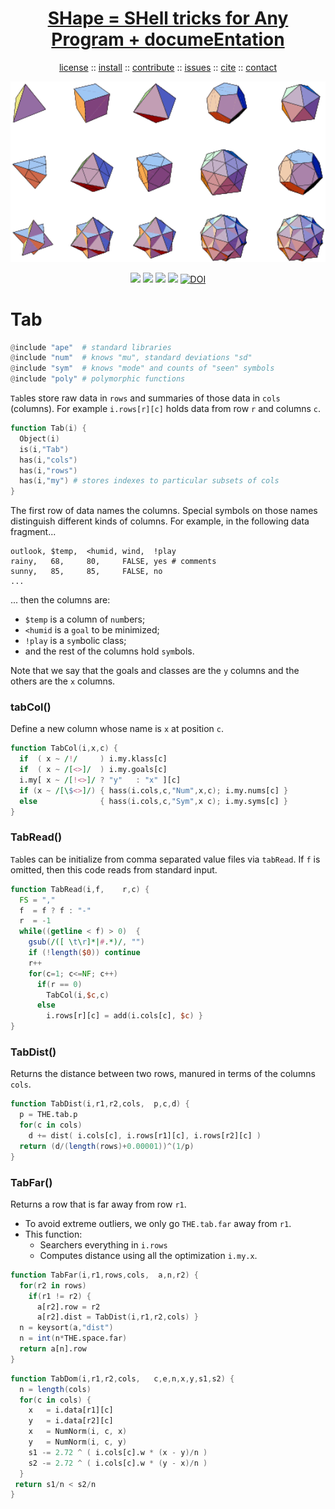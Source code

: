 <a name=top>
<h1 align=center>
   <a href="https://github.com/timm/shape/blob/master/README.md#top">
     SHape = SHell tricks  for Any Program + documeEntation
   </a>
</h1>
<p align=center>
   <a    href="https://github.com/timm/shape/blob/master/LICENSE.md#top">license</a>
   :: <a href="https://github.com/timm/shape/blob/master/INSTALL.md#top">install</a>
   :: <a href="https://github.com/timm/shape/blob/master/CONTRIBUTE.md#top">contribute</a>
   :: <a href="https://github.com/timm/shape/issues">issues</a>
   :: <a href="https://github.com/timm/shape/blob/master/CITATION.md#top">cite</a>
   :: <a href="https://github.com/timm/shape/blob/master/CONTACT.md#top">contact</a>
</p>
<p align=center>
   <img width=600 src="https://github.com/timm/misc/blob/master/odd/etc/img/solidgallery.gif">
</p>
<p align=center>
   <img src="https://img.shields.io/badge/language-gawk-orange">
   <img src="https://img.shields.io/badge/purpose-ai,se-blueviolet">
   <img src="https://img.shields.io/badge/platform-mac,*nux-informational">
   <a href="https://travis-ci.org/github/timm/shape"> <img src="https://travis-ci.org/timm/shape.svg?branch=master"></a>
   <a href="https://doi.org/10.5281/zenodo.3887420"><img src="https://zenodo.org/badge/DOI/10.5281/zenodo.3887420.svg" alt="DOI"></a>
</p>

# Tab

```awk
@include "ape"  # standard libraries
@include "num"  # knows "mu", standard deviations "sd"
@include "sym"  # knows "mode" and counts of "seen" symbols
@include "poly" # polymorphic functions
```

`Tab`les store raw data in `rows`  and summaries of
those data in `cols` (columns). For example `i.rows[r][c]`
holds  data from row `r` and columns `c`.

```awk
function Tab(i) { 
  Object(i)
  is(i,"Tab")
  has(i,"cols")
  has(i,"rows")
  has(i,"my") # stores indexes to particular subsets of cols 
}
```
The first row of data names the columns. Special symbols
on those names distinguish different kinds of columns. For example, 
in the following data fragment...

    outlook, $temp,  <humid, wind,  !play        
    rainy,   68,     80,     FALSE, yes # comments
    sunny,   85,     85,     FALSE, no 
    ...

... then the columns are:

- `$temp` is a column of `num`bers; 
- `<humid` is a `goal` to be minimized; 
- `!play` is a `sym`bolic class;
-  and the rest of the columns hold `sym`bols.

Note that we say that the goals and classes
are the `y` columns and the others are the `x`
columns.

### tabCol()

Define a new column whose name is `x` at position `c`.

```awk
function TabCol(i,x,c) { 
  if  ( x ~ /!/     ) i.my.klass[c]
  if  ( x ~ /[<>]/  ) i.my.goals[c]
  i.my[ x ~ /[!<>]/ ? "y"   : "x" ][c]
  if (x ~ /[\$<>]/) { hass(i.cols,c,"Num",x,c); i.my.nums[c] }
  else              { hass(i.cols,c,"Sym",x c); i.my.syms[c] }
}
```

### TabRead()

`Tab`les can be initialize from  comma separated value files via 
`tabRead`. If `f` is omitted, then this code reads from standard input.

```awk
function TabRead(i,f,    r,c) {
  FS = ","
  f  = f ? f : "-"
  r  = -1
  while((getline < f) > 0)  { 
    gsub(/([ \t\r]*|#.*)/, "")
    if (!length($0)) continue
    r++
    for(c=1; c<=NF; c++) 
      if(r == 0) 
        TabCol(i,$c,c)
      else 
        i.rows[r][c] = add(i.cols[c], $c) }
}
```
### TabDist()

Returns the distance between two rows, manured
in terms of the columns `cols`.


```awk
function TabDist(i,r1,r2,cols,  p,c,d) {
  p = THE.tab.p
  for(c in cols)  
    d += dist( i.cols[c], i.rows[r1][c], i.rows[r2][c] )
  return (d/(length(rows)+0.00001))^(1/p)
}
```
### TabFar()

Returns a row that is far away from row `r1`.

- To avoid extreme outliers, we only go `THE.tab.far` away from `r1`.
- This function:
  - Searchers everything in `i.rows`
  - Computes distance using all the optimization `i.my.x`. 

```awk
function TabFar(i,r1,rows,cols,  a,n,r2) {
  for(r2 in rows) 
    if(r1 != r2) {
      a[r2].row = r2
      a[r2].dist = TabDist(i,r1,r2,cols) }
  n = keysort(a,"dist")
  n = int(n*THE.space.far)  
  return a[n].row
}
```

```awk
function TabDom(i,r1,r2,cols,   c,e,n,x,y,s1,s2) {   
  n = length(cols)
  for(c in cols) {
    x   = i.data[r1][c]
    y   = i.data[r2][c]
    x   = NumNorm(i, c, x)
    y   = NumNorm(i, c, y)
    s1 -= 2.72 ^ ( i.cols[c].w * (x - y)/n )
    s2 -= 2.72 ^ ( i.cols[c].w * (y - x)/n )
  }
 return s1/n < s2/n
}
```
